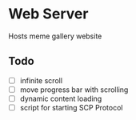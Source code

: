 # Web Server
Hosts meme gallery website


## Todo
- [ ] infinite scroll
- [ ] move progress bar with scrolling
- [ ] dynamic content loading
- [ ] script for starting SCP Protocol

